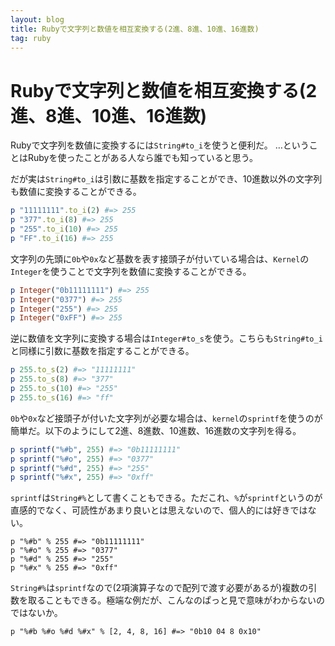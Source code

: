 ```yaml
---
layout: blog
title: Rubyで文字列と数値を相互変換する(2進、8進、10進、16進数)
tag: ruby
---
```


# Rubyで文字列と数値を相互変換する(2進、8進、10進、16進数)

Rubyで文字列を数値に変換するには`String#to_i`を使うと便利だ。
…ということはRubyを使ったことがある人なら誰でも知っていると思う。

だが実は`String#to_i`は引数に基数を指定することができ、10進数以外の文字列も数値に変換することができる。

~~~~ruby
p "11111111".to_i(2) #=> 255
p "377".to_i(8) #=> 255
p "255".to_i(10) #=> 255
p "FF".to_i(16) #=> 255
~~~~

文字列の先頭に`0b`や`0x`など基数を表す接頭子が付いている場合は、`Kernel`の`Integer`を使うことで文字列を数値に変換することができる。

~~~~ruby
p Integer("0b11111111") #=> 255
p Integer("0377") #=> 255
p Integer("255") #=> 255
p Integer("0xFF") #=> 255
~~~~

逆に数値を文字列に変換する場合は`Integer#to_s`を使う。こちらも`String#to_i`と同様に引数に基数を指定することができる。

~~~~ruby
p 255.to_s(2) #=> "11111111"
p 255.to_s(8) #=> "377"
p 255.to_s(10) #=> "255"
p 255.to_s(16) #=> "ff"
~~~~

`0b`や`0x`など接頭子が付いた文字列が必要な場合は、`kernel`の`sprintf`を使うのが簡単だ。以下のようにして2進、8進数、10進数、16進数の文字列を得る。

~~~~ruby
p sprintf("%#b", 255) #=> "0b11111111"
p sprintf("%#o", 255) #=> "0377"
p sprintf("%#d", 255) #=> "255"
p sprintf("%#x", 255) #=> "0xff"
~~~~

`sprintf`は`String#%`として書くこともできる。ただこれ、`%`が`sprintf`というのが直感的でなく、可読性があまり良いとは思えないので、個人的には好きではない。

~~~~
p "%#b" % 255 #=> "0b11111111"
p "%#o" % 255 #=> "0377"
p "%#d" % 255 #=> "255"
p "%#x" % 255 #=> "0xff"
~~~~

`String#%`は`sprintf`なので(2項演算子なので配列で渡す必要があるが)複数の引数を取ることもできる。極端な例だが、こんなのぱっと見で意味がわからないのではないか。

~~~~
p "%#b %#o %#d %#x" % [2, 4, 8, 16] #=> "0b10 04 8 0x10"
~~~~
